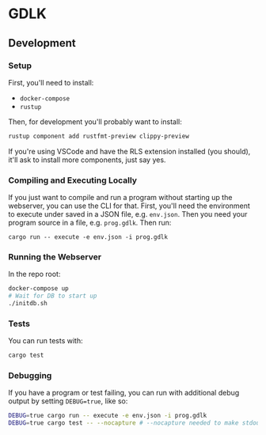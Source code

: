 # GDLK

## Development

### Setup

First, you'll need to install:

- `docker-compose`
- `rustup`

Then, for development you'll probably want to install:

```sh
rustup component add rustfmt-preview clippy-preview
```

If you're using VSCode and have the RLS extension installed (you should), it'll ask to install more components, just say yes.

### Compiling and Executing Locally

If you just want to compile and run a program without starting up the webserver, you can use the CLI for that. First, you'll need the environment to execute under saved in a JSON file, e.g. `env.json`. Then you need your program source in a file, e.g. `prog.gdlk`. Then run:

```
cargo run -- execute -e env.json -i prog.gdlk
```

### Running the Webserver

In the repo root:

```sh
docker-compose up
# Wait for DB to start up
./initdb.sh
```

### Tests

You can run tests with:

```sh
cargo test
```

### Debugging

If you have a program or test failing, you can run with additional debug output by setting `DEBUG=true`, like so:

```sh
DEBUG=true cargo run -- execute -e env.json -i prog.gdlk
DEBUG=true cargo test -- --nocapture # --nocapture needed to make stdout visible
```
